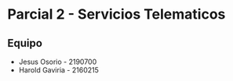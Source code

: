 # Parcial 2 - Servicios Telematicos 


## Equipo
- Jesus Osorio - 2190700
- Harold Gaviria - 2160215
